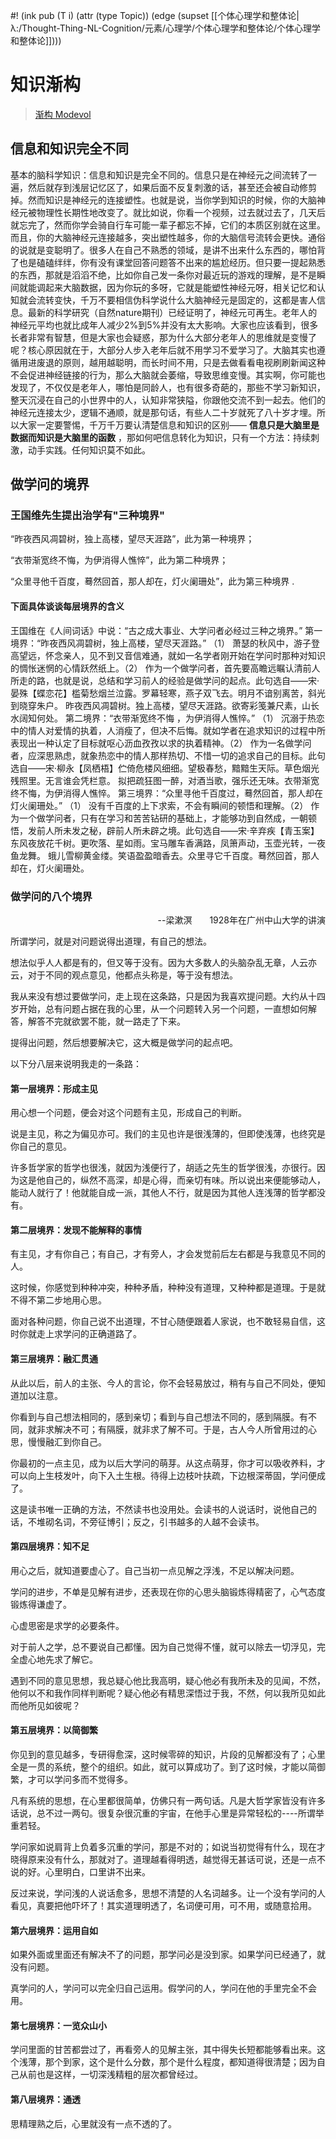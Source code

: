 #! (ink pub (T i) (attr (type Topic)) (edge (supset [[个体心理学和整体论|λ:/Thought-Thing-NL-Cognition/元素/心理学/个体心理学和整体论/个体心理学和整体论]])))

# 知识渐构
> [渐构 Modevol](https://www.modevol.com/)


## 信息和知识完全不同

基本的脑科学知识：信息和知识是完全不同的。信息只是在神经元之间流转了一遍，然后就存到浅层记忆区了，如果后面不反复刺激的话，甚至还会被自动修剪掉。然而知识是神经元的连接塑性。也就是说，当你学到知识的时候，你的大脑神经元被物理性长期性地改变了。就比如说，你看一个视频，过去就过去了，几天后就忘完了，然而你学会骑自行车可能一辈子都忘不掉，它们的本质区别就在这里。而且，你的大脑神经元连接越多，突出塑性越多，你的大脑信号流转会更快。通俗的说就是变聪明了。很多人在自己不熟悉的领域，是讲不出来什么东西的，哪怕背了也是磕磕绊绊，你有没有课堂回答问题答不出来的尴尬经历。但只要一提起熟悉的东西，那就是滔滔不绝，比如你自己发一条你对最近玩的游戏的理解，是不是瞬间就能调起来大脑数据，因为你玩的多呀，它就是能塑性神经元呀，相关记忆和认知就会流转变快，千万不要相信伪科学说什么大脑神经元是固定的，这都是害人信息。最新的科学研究（自然nature期刊）已经证明了，神经元可再生。老年人的神经元平均也就比成年人减少2%到5%并没有太大影响。大家也应该看到，很多长者非常有智慧，但是大家也会疑惑，那为什么大部分老年人的思维就是变慢了呢？核心原因就在于，大部分人步入老年后就不用学习不爱学习了。大脑其实也遵循用进废退的原则，越用越聪明，而长时间不用，只是去做看看电视刷刷新闻这种不会促进神经链接的行为，那么大脑就会萎缩，导致思维变慢。其实啊，你可能也发现了，不仅仅是老年人，哪怕是同龄人，也有很多奇葩的，那些不学习新知识，整天沉浸在自己的小世界中的人，认知非常狭隘，你跟他交流不到一起去。他们的神经元连接太少，逻辑不通顺，就是那句话，有些人二十岁就死了八十岁才埋。所以大家一定要警惕，千万千万要认清楚信息和知识的区别—— **信息只是大脑里是数据而知识是大脑里的函数** ，那如何吧信息转化为知识，只有一个方法：持续刺激，动手实践。任何知识莫不如此。



## 做学问的境界
### 王国维先生提出治学有"三种境界"

  

“昨夜西风凋碧树，独上高楼，望尽天涯路”，此为第一种境界；  

“衣带渐宽终不悔，为伊消得人憔悴”，此为第二种境界；  

“众里寻他千百度，蓦然回首，那人却在，灯火阑珊处”，此为第三种境界 .  

  

#### 下面具体谈谈每层境界的含义

王国维在《人间词话》中说：“古之成大事业、大学问者必经过三种之境界。” 第一境界：“昨夜西风凋碧树，独上高楼，望尽天涯路。” （1） 萧瑟的秋风中，游子登高望远，怀念亲人，见不到又音信难通，就如一名学者刚开始在学问时那种对知识的惆怅迷惘的心情跃然纸上。（2） 作为一个做学问者，首先要高瞻远瞩认清前人所走的路，也就是说，总结和学习前人的经验是做学问的起点。此句选自——宋·晏殊【蝶恋花】槛菊愁烟兰泣露。罗幕轻寒，燕子双飞去。明月不谙别离苦，斜光到晓穿朱户。 昨夜西风凋碧树。独上高楼，望尽天涯路。欲寄彩笺兼尺素，山长水阔知何处。 第二境界：“衣带渐宽终不悔 ，为伊消得人憔悴。” （1） 沉溺于热恋中的情人对爱情的执着，人消瘦了，但决不后悔。就如学者在追求知识的过程中所表现出一种认定了目标就呕心沥血孜孜以求的执着精神。（2） 作为一名做学问者，应深思熟虑，就象热恋中的情人那样热切、不惜一切的追求自己的目标。此句选自——宋·柳永【凤栖梧】伫倚危楼风细细。望极春愁，黯黯生天际。草色烟光残照里。无言谁会凭栏意。 拟把疏狂图一醉，对酒当歌，强乐还无味。衣带渐宽终不悔，为伊消得人憔悴。 第三境界：“众里寻他千百度过，蓦然回首，那人却在灯火阑珊处。” （1） 没有千百度的上下求索，不会有瞬间的顿悟和理解。（2） 作为一个做学问者，只有在学习和苦苦钻研的基础上，才能够功到自然成，一朝顿悟，发前人所未发之秘，辟前人所未辟之境。此句选自——宋·辛弃疾【青玉案】 东风夜放花千树。更吹落、星如雨。宝马雕车香满路，凤箫声动，玉壶光转，一夜鱼龙舞。 蛾儿雪柳黄金缕。笑语盈盈暗香去。众里寻它千百度。蓦然回首，那人却在，灯火阑珊处。

  

### 做学问的八个境界
<p align="right">--梁漱溟　　1928年在广州中山大学的讲演 </p>

所谓学问，就是对问题说得出道理，有自己的想法。

想法似乎人人都是有的，但又等于没有。因为大多数人的头脑杂乱无章，人云亦云，对于不同的观点意见，他都点头称是，等于没有想法。

我从来没有想过要做学问，走上现在这条路，只是因为我喜欢提问题。大约从十四岁开始，总有问题占据在我的心里，从一个问题转入另一个问题，一直想如何解答，解答不完就欲罢不能，就一路走了下来。

提得出问题，然后想要解决它，这大概是做学问的起点吧。

以下分八层来说明我走的一条路：

  

#### 第一层境界：形成主见


用心想一个问题，便会对这个问题有主见，形成自己的判断。

说是主见，称之为偏见亦可。我们的主见也许是很浅薄的，但即使浅薄，也终究是你自己的意见。

许多哲学家的哲学也很浅，就因为浅便行了，胡适之先生的哲学很浅，亦很行。因为这是他自己的，纵然不高深，却是心得，而亲切有味。所以说出来便能够动人，能动人就行了！他就能自成一派，其他人不行，就是因为其他人连浅薄的哲学都没有。

  

#### 第二层境界：发现不能解释的事情

有主见，才有你自己；有自己，才有旁人，才会发觉前后左右都是与我意见不同的人。

这时候，你感觉到种种冲突，种种矛盾，种种没有道理，又种种都是道理。于是就不得不第二步地用心思。

面对各种问题，你自己说不出道理，不甘心随便跟着人家说，也不敢轻易自信，这时你就走上求学问的正确道路了。

  

#### 第三层境界：融汇贯通

从此以后，前人的主张、今人的言论，你不会轻易放过，稍有与自己不同处，便知道加以注意。

你看到与自己想法相同的，感到亲切；看到与自己想法不同的，感到隔膜。有不同，就非求解决不可；有隔膜，就非求了解不可。于是，古人今人所曾用过的心思，慢慢融汇到你自己。

你最初的一点主见，成为以后大学问的萌芽。从这点萌芽，你才可以吸收养料，才可以向上生枝发叶，向下入土生根。待得上边枝叶扶疏，下边根深蒂固，学问便成了。

这是读书唯一正确的方法，不然读书也没用处。会读书的人说话时，说他自己的话，不堆砌名词，不旁征博引；反之，引书越多的人越不会读书。

  

#### 第四层境界：知不足

用心之后，就知道要虚心了。自己当初一点见解之浮浅，不足以解决问题。

学问的进步，不单是见解有进步，还表现在你的心思头脑锻炼得精密了，心气态度锻炼得谦虚了。

心虚思密是求学的必要条件。

对于前人之学，总不要说自己都懂。因为自己觉得不懂，就可以除去一切浮见，完全虚心地先求了解它。

遇到不同的意见思想，我总疑心他比我高明，疑心他必有我所未及的见闻，不然，他何以不和我作同样判断呢？疑心他必有精思深悟过于我，不然，何以我所见如此而他所见如彼呢？

  

#### 第五层境界：以简御繁

你见到的意见越多，专研得愈深，这时候零碎的知识，片段的见解都没有了；心里全是一贯的系统，整个的组织。如此，就可以算成功了。到了这时候，才能以简御繁，才可以学问多而不觉得多。

凡有系统的思想，在心里都很简单，仿佛只有一两句话。凡是大哲学家皆没有许多话说，总不过一两句。很复杂很沉重的宇宙，在他手心里是异常轻松的----所谓举重若轻。

学问家如说肩背上负着多沉重的学问，那是不对的；如说当初觉得有什么，现在才晓得原来没有什么，那就对了。道理越看得明透，越觉得无甚话可说，还是一点不说的好。心里明白，口里讲不出来。

反过来说，学问浅的人说话愈多，思想不清楚的人名词越多。让一个没有学问的人看见，真要把他吓坏了！其实道理明透了，名词便可用，可不用，或随意拾用。

  

#### 第六层境界：运用自如

如果外面或里面还有解决不了的问题，那学问必是没到家。如果学问已经通了，就没有问题。

真学问的人，学问可以完全归自己运用。假学问的人，学问在他的手里完全不会用。

  

#### 第七层境界：一览众山小

学问里面的甘苦都尝过了，再看旁人的见解主张，其中得失长短都能够看出来。这个浅薄，那个到家，这个是什么分数，那个是什么程度，都知道得很清楚；因为自己从前也是这样，一切深浅精粗的层次都曾经过。

  

#### 第八层境界：通透

思精理熟之后，心里就没有一点不透的了。